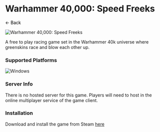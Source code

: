 # Warhammer 40,000: Speed Freeks
<a href="javascript:history.back()" style="text-decoration: none; color: black;">&#8592; Back</a>

![Warhammer 40,000: Speed Freeks](https://shared.fastly.steamstatic.com/store_item_assets/steam/apps/2078450/header.jpg?t=1734012143)

A free to play racing game set in the Warhammer 40k universe where greenskins race and blow each other up.

### Supported Platforms
![Windows](https://img.icons8.com/color/48/000000/windows-10.png)

### Server Info
There is no hosted server for this game. Players will need to host in the online multiplayer service of the game client.

### Installation
Download and install the game from Steam [here](https://store.steampowered.com/app/2078450/Warhammer_40000_Speed_Freeks/)
